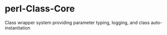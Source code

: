 # perl-Class-Core
Class wrapper system providing parameter typing, logging, and class auto-instanitation
